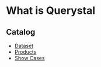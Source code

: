 # What is Querystal

## Catalog
* [Dataset](./dataset.md)
* [Products](./products.md)
* [Show Cases](./showcase.md)